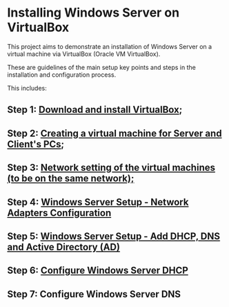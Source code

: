# Installing Windows Server on VirtualBox

This project aims to demonstrate an installation of Windows Server on a virtual machine via VirtualBox (Oracle VM VirtualBox).

These are guidelines of the main setup key points and steps in the installation and configuration process.



This includes:

## Step 1: [Download and install VirtualBox](https://github.com/tbachvarova/Installing-Windows-Server-on-VirtualBox/blob/main/step_01.md);
## Step 2: [Creating a virtual machine for Server and Client's PCs](https://github.com/tbachvarova/Installing-Windows-Server-on-VirtualBox/blob/main/step_02.md);
## Step 3: [Network setting of the virtual machines (to be on the same network);](https://github.com/tbachvarova/Installing-Windows-Server-on-VirtualBox/blob/main/virtualboxWindowsServerAndPCInSameNetwork.md)
## Step 4: [Windows Server Setup - Network Adapters Configuration](https://github.com/tbachvarova/Installing-Windows-Server-on-VirtualBox/blob/main/winServerNetworkAdaptConf.md)

## Step 5: [Windows Server Setup - Add DHCP, DNS and Active Directory (AD)](https://github.com/tbachvarova/Installing-Windows-Server-on-VirtualBox/blob/main/winServerNetworkAdaptConf.md)

## Step 6: [Configure Windows Server DHCP](https://github.com/tbachvarova/Installing-Windows-Server-on-VirtualBox/blob/main/winServerDhcp.md)

## Step 7: Configure Windows Server DNS
